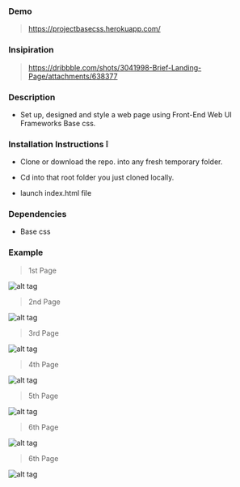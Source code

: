 ### Demo 

> https://projectbasecss.herokuapp.com/

### Insipiration 

>https://dribbble.com/shots/3041998-Brief-Landing-Page/attachments/638377

### Description 

* Set up, designed and style a web page using Front-End Web UI Frameworks Base css.


### Installation Instructions :grey_exclamation:

* Clone or download the repo. into any fresh temporary folder.

* Cd into that root folder you just cloned locally.

* launch index.html file 

### Dependencies

* Base css  


### Example

> 1st Page

![alt tag](https://github.com/divyanshu-rawat/Basecss/blob/master/snapshots/Screenshot%20(21).png
)

> 2nd Page

![alt tag](https://github.com/divyanshu-rawat/Basecss/blob/master/snapshots/Screenshot%20(22).png
)

> 3rd Page

![alt tag](https://github.com/divyanshu-rawat/Basecss/blob/master/snapshots/Screenshot%20(23).png
)

> 4th Page

![alt tag](https://github.com/divyanshu-rawat/Basecss/blob/master/snapshots/Screenshot%20(24).png
)

> 5th Page

![alt tag](https://github.com/divyanshu-rawat/Basecss/blob/master/snapshots/Screenshot%20(25).png
)


> 6th Page

![alt tag](https://github.com/divyanshu-rawat/Basecss/blob/master/snapshots/Screenshot%20(26).png
)

> 6th Page

![alt tag](https://github.com/divyanshu-rawat/Basecss/blob/master/snapshots/Screenshot%20(27).png
)




